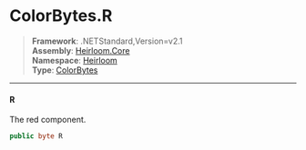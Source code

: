 # ColorBytes.R

> **Framework**: .NETStandard,Version=v2.1  
> **Assembly**: [Heirloom.Core][0]  
> **Namespace**: [Heirloom][0]  
> **Type**: [ColorBytes][1]

--------------------------------------------------------------------------------

#### R

The red component.

```cs
public byte R
```

[0]: ../Heirloom.Core.md
[1]: Heirloom.ColorBytes.md
